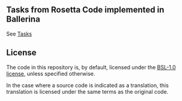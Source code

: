## Tasks from Rosetta Code implemented in Ballerina

See [Tasks](./tasks/)

## License

The code in this repository is, by default, licensed under the 
[BSL-1.0 license](./LICENSE.txt), unless specified otherwise.

In the case where a source code is indicated as a translation, 
this translation is licensed under the same terms as the original code.
